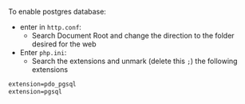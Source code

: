 

To enable postgres database: 

* enter in `http.conf`: 
	* Search Document Root and change the direction to the folder desired for the web
* Enter `php.ini`: 
	* Search the extensions and unmark (delete this `;`) the following extensions

```txt
extension=pdo_pgsql
extension=pgsql
```